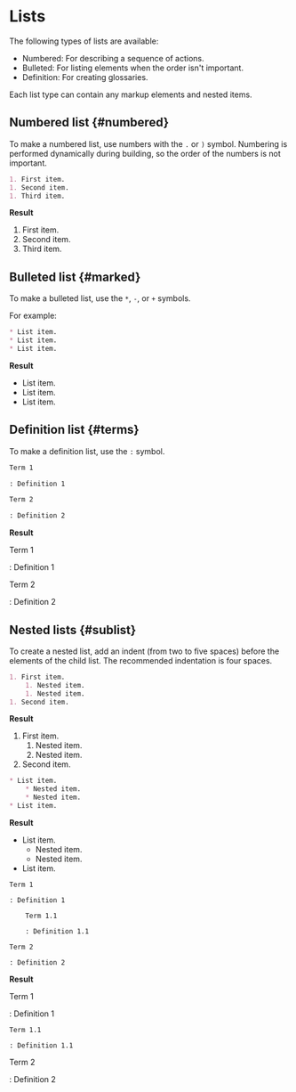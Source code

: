 # Lists

The following types of lists are available:

* Numbered: For describing a sequence of actions.
* Bulleted: For listing elements when the order isn't important.
* Definition: For creating glossaries.

Each list type can contain any markup elements and nested items.

## Numbered list {#numbered}

To make a numbered list, use numbers with the `.` or `)` symbol. Numbering is performed dynamically during building, so the order of the numbers is not important.

```markdown
1. First item.
1. Second item.
1. Third item.
```

**Result**

1. First item.
1. Second item.
1. Third item.

## Bulleted list {#marked}

To make a bulleted list, use the `*`, `-`, or `+` symbols.

For example:

```markdown
* List item.
* List item.
* List item.
```

**Result**

* List item.
* List item.
* List item.

## Definition list {#terms}

To make a definition list, use the `:` symbol.

```markdown
Term 1

: Definition 1

Term 2

: Definition 2
```

**Result**

Term 1

: Definition 1

Term 2

: Definition 2

## Nested lists {#sublist}

To create a nested list, add an indent (from two to five spaces) before the elements of the child list. The recommended indentation is four spaces.

```markdown
1. First item.
    1. Nested item.
    1. Nested item.
1. Second item.
```

**Result**

1. First item.
    1. Nested item.
    1. Nested item.
1. Second item.

```markdown
* List item.
    * Nested item.
    * Nested item.
* List item.
```

**Result**

* List item.
    * Nested item.
    * Nested item.
* List item.

```
Term 1

: Definition 1
    
    Term 1.1

    : Definition 1.1

Term 2

: Definition 2
```

**Result**

Term 1

: Definition 1

    Term 1.1
    
    : Definition 1.1

Term 2

: Definition 2

